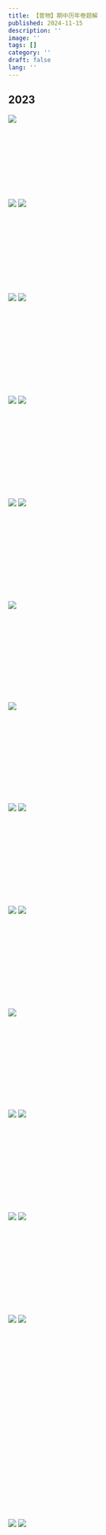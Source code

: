 ```yaml
---
title: 【普物】期中历年卷题解
published: 2024-11-15
description: ''
image: ''
tags: []
category: ''
draft: false 
lang: ''
---
```

## 2023
![](media/17292228195319/17316332269875.png)
<br /><br /><br /><br /><br /><br /><br /><br /><br /><br />
![](media/17292228195319/17316332556978.png)
![](media/17292228195319/17316332633276.png)
<br /><br /><br /><br /><br /><br /><br /><br /><br /><br /><br />
![](media/17292228195319/17316332717975.png)
![](media/17292228195319/17316332819317.png)
<br /><br /><br /><br /><br /><br /><br /><br /><br /><br /><br /><br />
![](media/17292228195319/17316332935312.png)
![](media/17292228195319/17316333072848.png)
<br /><br /><br /><br /><br /><br /><br /><br /><br /><br /><br /><br />
![](media/17292228195319/17316333171871.png)
![](media/17292228195319/17316333249923.png)
<br /><br /><br /><br /><br /><br /><br /><br /><br /><br /><br /><br />
![](media/17292228195319/17316333339934.png)
<br /><br /><br /><br /><br /><br /><br /><br /><br /><br /><br /><br />
![](media/17292228195319/17316333451228.png)
<br /><br /><br /><br /><br /><br /><br /><br /><br /><br /><br /><br />
![](media/17292228195319/17316333544285.png)
![](media/17292228195319/17316333620097.png)
<br /><br /><br /><br /><br /><br /><br /><br /><br /><br /><br /><br />
![](media/17292228195319/17316333721674.png)
![](media/17292228195319/17316333824833.png)
<br /><br /><br /><br /><br /><br /><br /><br /><br /><br /><br /><br />
![](media/17292228195319/17316333922531.png)
<br /><br /><br /><br /><br /><br /><br /><br /><br /><br /><br /><br />
![](media/17292228195319/17316334025017.png)
![](media/17292228195319/17316334120324.png)
<br /><br /><br /><br /><br /><br /><br /><br /><br /><br /><br /><br />
![](media/17292228195319/17316334221901.png)
![](media/17292228195319/17316334303635.png)
<br /><br /><br /><br /><br /><br /><br /><br /><br /><br /><br /><br />
![](media/17292228195319/17316334403883.png)
![](media/17292228195319/17316334558287.png)
<br /><br /><br /><br /><br /><br /><br /><br /><br /><br /><br /><br /><br /><br /><br /><br /><br /><br /><br /><br /><br /><br /><br /><br />
![](media/17292228195319/17316334773508.png)
![](media/17292228195319/17316334884613.png)
<br /><br /><br /><br /><br /><br /><br /><br /><br /><br /><br /><br /><br /><br /><br /><br /><br /><br /><br /><br /><br /><br /><br /><br />

